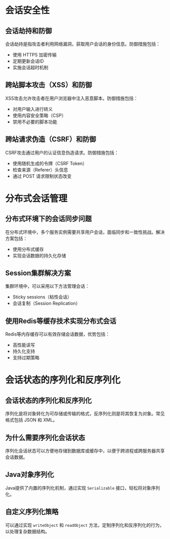 # 会话安全性

## 会话劫持和防御
会话劫持是指攻击者利用网络漏洞，获取用户会话的身份信息。防御措施包括：
- 使用 HTTPS 加密传输
- 定期更新会话ID
- 实施会话超时机制

## 跨站脚本攻击（XSS）和防御
XSS攻击允许攻击者在用户浏览器中注入恶意脚本。防御措施包括：
- 对用户输入进行转义
- 使用内容安全策略（CSP）
- 禁用不必要的脚本功能

## 跨站请求伪造（CSRF）和防御
CSRF攻击通过用户的认证信息伪造请求。防御措施包括：
- 使用随机生成的令牌（CSRF Token）
- 检查来源（Referer）头信息
- 通过 POST 请求限制状态改变

# 分布式会话管理

## 分布式环境下的会话同步问题
在分布式环境中，多个服务实例需要共享用户会话，面临同步和一致性挑战。解决方案包括：
- 使用分布式缓存
- 实现会话数据的持久化存储

## Session集群解决方案
集群环境中，可以采用以下方法管理会话：
- Sticky sessions（粘性会话）
- 会话复制（Session Replication）

## 使用Redis等缓存技术实现分布式会话
Redis等内存缓存可以有效存储会话数据，优势包括：
- 高性能读写
- 持久化支持
- 支持过期策略

# 会话状态的序列化和反序列化

## 会话状态的序列化和反序列化
序列化是将对象转化为可存储或传输的格式，反序列化则是将其恢复为对象。常见格式包括 JSON 和 XML。

## 为什么需要序列化会话状态
序列化会话状态可以方便地存储到数据库或缓存中，以便于跨进程或跨服务器共享会话数据。

## Java对象序列化
Java提供了内置的序列化机制，通过实现 `Serializable` 接口，轻松将对象序列化。

## 自定义序列化策略
可以通过实现 `writeObject` 和 `readObject` 方法，定制序列化和反序列化的行为，以处理复杂数据结构。
